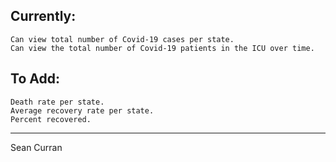 ## Currently:
    Can view total number of Covid-19 cases per state.
    Can view the total number of Covid-19 patients in the ICU over time.

## To Add:
    Death rate per state.
    Average recovery rate per state.
    Percent recovered.


---
Sean Curran